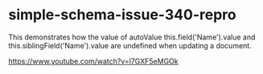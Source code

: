 # simple-schema-issue-340-repro

This demonstrates how the value of autoValue this.field('Name').value and this.siblingField('Name').value are undefined when updating a document.

https://www.youtube.com/watch?v=l7GXF5eMGOk
